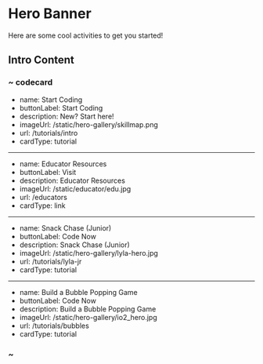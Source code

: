 # Hero Banner

Here are some cool activities to get you started!

## Intro Content

### ~ codecard
* name: Start Coding
* buttonLabel: Start Coding
* description: New? Start here!
* imageUrl: /static/hero-gallery/skillmap.png
* url: /tutorials/intro
* cardType: tutorial
---
* name: Educator Resources
* buttonLabel: Visit
* description: Educator Resources
* imageUrl: /static/educator/edu.jpg
* url: /educators
* cardType: link
---
* name: Snack Chase (Junior)
* buttonLabel: Code Now
* description: Snack Chase (Junior)
* imageUrl: /static/hero-gallery/lyla-hero.jpg
* url: /tutorials/lyla-jr
* cardType: tutorial
---
* name: Build a Bubble Popping Game
* buttonLabel: Code Now
* description: Build a Bubble Popping Game
* imageUrl: /static/hero-gallery/io2_hero.jpg
* url: /tutorials/bubbles
* cardType: tutorial



### ~
